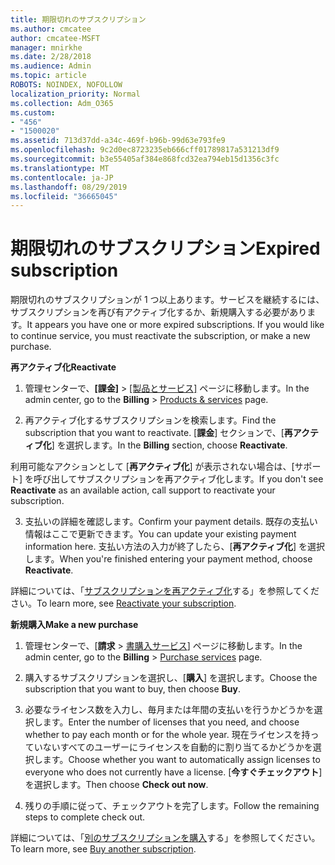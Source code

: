 ```yaml
---
title: 期限切れのサブスクリプション
ms.author: cmcatee
author: cmcatee-MSFT
manager: mnirkhe
ms.date: 2/28/2018
ms.audience: Admin
ms.topic: article
ROBOTS: NOINDEX, NOFOLLOW
localization_priority: Normal
ms.collection: Adm_O365
ms.custom:
- "456"
- "1500020"
ms.assetid: 713d37dd-a34c-469f-b96b-99d63e793fe9
ms.openlocfilehash: 9c2d0ec8723235eb666cff01789817a531213df9
ms.sourcegitcommit: b3e55405af384e868fcd32ea794eb15d1356c3fc
ms.translationtype: MT
ms.contentlocale: ja-JP
ms.lasthandoff: 08/29/2019
ms.locfileid: "36665045"
---
```

# <a name="expired-subscription"></a><span data-ttu-id="e6d41-102">期限切れのサブスクリプション</span><span class="sxs-lookup"><span data-stu-id="e6d41-102">Expired subscription</span></span>

<span data-ttu-id="e6d41-p101">期限切れのサブスクリプションが 1 つ以上あります。サービスを継続するには、サブスクリプションを再び有アクティブ化するか、新規購入する必要があります。</span><span class="sxs-lookup"><span data-stu-id="e6d41-p101">It appears you have one or more expired subscriptions. If you would like to continue service, you must reactivate the subscription, or make a new purchase.</span></span>
  
<span data-ttu-id="e6d41-105">**再アクティブ化**</span><span class="sxs-lookup"><span data-stu-id="e6d41-105">**Reactivate**</span></span>
  
1. <span data-ttu-id="e6d41-106">管理センターで、**[課金]** \> [[製品とサービス]](https://go.microsoft.com/fwlink/p/?linkid=842054) ページに移動します。</span><span class="sxs-lookup"><span data-stu-id="e6d41-106">In the admin center, go to the **Billing** \> [Products & services](https://go.microsoft.com/fwlink/p/?linkid=842054) page.</span></span>

2. <span data-ttu-id="e6d41-107">再アクティブ化するサブスクリプションを検索します。</span><span class="sxs-lookup"><span data-stu-id="e6d41-107">Find the subscription that you want to reactivate.</span></span> <span data-ttu-id="e6d41-108">[**課金**] セクションで、[**再アクティブ化**] を選択します。</span><span class="sxs-lookup"><span data-stu-id="e6d41-108">In the **Billing** section, choose **Reactivate**.</span></span>

<span data-ttu-id="e6d41-109">利用可能なアクションとして [**再アクティブ化**] が表示されない場合は、[サポート] を呼び出してサブスクリプションを再アクティブ化します。</span><span class="sxs-lookup"><span data-stu-id="e6d41-109">If you don't see **Reactivate** as an available action, call support to reactivate your subscription.</span></span>

3. <span data-ttu-id="e6d41-110">支払いの詳細を確認します。</span><span class="sxs-lookup"><span data-stu-id="e6d41-110">Confirm your payment details.</span></span> <span data-ttu-id="e6d41-111">既存の支払い情報はここで更新できます。</span><span class="sxs-lookup"><span data-stu-id="e6d41-111">You can update your existing payment information here.</span></span> <span data-ttu-id="e6d41-112">支払い方法の入力が終了したら、[**再アクティブ化**] を選択します。</span><span class="sxs-lookup"><span data-stu-id="e6d41-112">When you're finished entering your payment method, choose **Reactivate**.</span></span>

<span data-ttu-id="e6d41-113">詳細については、「[サブスクリプションを再アクティブ化](https://docs.microsoft.com/office365/admin/subscriptions-and-billing/reactivate-your-subscription)する」を参照してください。</span><span class="sxs-lookup"><span data-stu-id="e6d41-113">To learn more, see [Reactivate your subscription](https://docs.microsoft.com/office365/admin/subscriptions-and-billing/reactivate-your-subscription).</span></span>

<span data-ttu-id="e6d41-114">**新規購入**</span><span class="sxs-lookup"><span data-stu-id="e6d41-114">**Make a new purchase**</span></span>
  
1. <span data-ttu-id="e6d41-115">管理センターで、[**請求** \> [書購入サービス](https://go.microsoft.com/fwlink/p/?linkid=868433)] ページに移動します。</span><span class="sxs-lookup"><span data-stu-id="e6d41-115">In the admin center, go to the **Billing** \> [Purchase services](https://go.microsoft.com/fwlink/p/?linkid=868433) page.</span></span>

2. <span data-ttu-id="e6d41-116">購入するサブスクリプションを選択し、[**購入**] を選択します。</span><span class="sxs-lookup"><span data-stu-id="e6d41-116">Choose the subscription that you want to buy, then choose **Buy**.</span></span>

3. <span data-ttu-id="e6d41-117">必要なライセンス数を入力し、毎月または年間の支払いを行うかどうかを選択します。</span><span class="sxs-lookup"><span data-stu-id="e6d41-117">Enter the number of licenses that you need, and choose whether to pay each month or for the whole year.</span></span> <span data-ttu-id="e6d41-118">現在ライセンスを持っていないすべてのユーザーにライセンスを自動的に割り当てるかどうかを選択します。</span><span class="sxs-lookup"><span data-stu-id="e6d41-118">Choose whether you want to automatically assign licenses to everyone who does not currently have a license.</span></span> <span data-ttu-id="e6d41-119">[**今すぐチェックアウト**] を選択します。</span><span class="sxs-lookup"><span data-stu-id="e6d41-119">Then choose **Check out now**.</span></span>

4. <span data-ttu-id="e6d41-120">残りの手順に従って、チェックアウトを完了します。</span><span class="sxs-lookup"><span data-stu-id="e6d41-120">Follow the remaining steps to complete check out.</span></span>

<span data-ttu-id="e6d41-121">詳細については、「[別のサブスクリプションを購入](https://docs.microsoft.com/office365/admin/subscriptions-and-billing/buy-another-subscription)する」を参照してください。</span><span class="sxs-lookup"><span data-stu-id="e6d41-121">To learn more, see [Buy another subscription](https://docs.microsoft.com/office365/admin/subscriptions-and-billing/buy-another-subscription).</span></span>